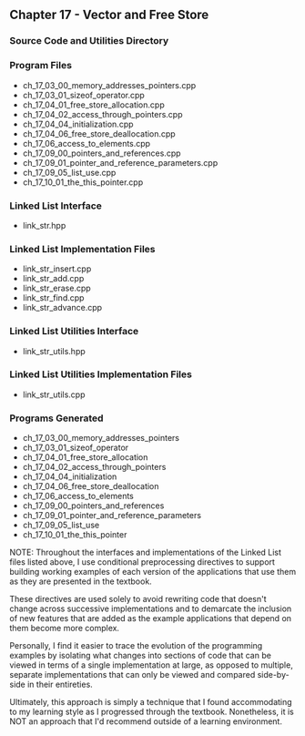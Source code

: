 ## Chapter 17 - Vector and Free Store
### Source Code and Utilities Directory

### Program Files
* ch\_17\_03\_00\_memory\_addresses\_pointers.cpp 
* ch\_17\_03\_01\_sizeof\_operator.cpp
* ch\_17\_04\_01\_free\_store\_allocation.cpp
* ch\_17\_04\_02\_access\_through\_pointers.cpp
* ch\_17\_04\_04\_initialization.cpp
* ch\_17\_04\_06\_free\_store\_deallocation.cpp
* ch\_17\_06\_access\_to\_elements.cpp
* ch\_17\_09\_00\_pointers\_and\_references.cpp
* ch\_17\_09\_01\_pointer\_and\_reference\_parameters.cpp
* ch\_17\_09\_05\_list\_use.cpp
* ch\_17\_10\_01\_the\_this\_pointer.cpp

### Linked List Interface
* link\_str.hpp

### Linked List Implementation Files
* link\_str\_insert.cpp
* link\_str\_add.cpp
* link\_str\_erase.cpp
* link\_str\_find.cpp
* link\_str\_advance.cpp

### Linked List Utilities Interface
* link\_str\_utils.hpp

### Linked List Utilities Implementation Files
* link\_str\_utils.cpp

### Programs Generated
* ch\_17\_03\_00\_memory\_addresses\_pointers
* ch\_17\_03\_01\_sizeof\_operator
* ch\_17\_04\_01\_free\_store\_allocation
* ch\_17\_04\_02\_access\_through\_pointers
* ch\_17\_04\_04\_initialization
* ch\_17\_04\_06\_free\_store\_deallocation
* ch\_17\_06\_access\_to\_elements
* ch\_17\_09\_00\_pointers\_and\_references
* ch\_17\_09\_01\_pointer\_and\_reference\_parameters
* ch\_17\_09\_05\_list\_use
* ch\_17\_10\_01\_the\_this\_pointer

NOTE: Throughout the interfaces and implementations of the Linked List files
listed above, I use conditional preprocessing directives to support building
working examples of each version of the applications that use them as they are
presented in the textbook.

These directives are used solely to avoid rewriting code that doesn't change
across successive implementations and to demarcate the inclusion of new
features that are added as the example applications that depend on them 
become more complex.

Personally, I find it easier to trace the evolution of the programming
examples by isolating what changes into sections of code that can be viewed
in terms of a single implementation at large, as opposed to multiple,
separate implementations that can only be viewed and compared side-by-side
in their entireties.

Ultimately, this approach is simply a technique that I found accommodating
to my learning style as I progressed through the textbook. Nonetheless,
it is NOT an approach that I'd recommend outside of a learning environment.
